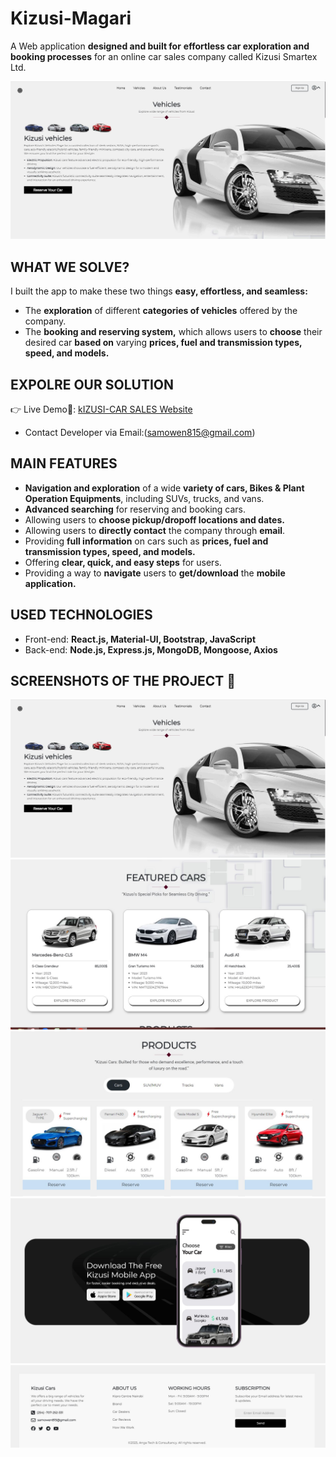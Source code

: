 # Kizusi-Magari

A Web application **designed and built for** **effortless car exploration and booking processes** for an online car sales company called Kizusi Smartex Ltd.

![image](https://github.com/owensam/Kizusi-Magari/blob/a068a49f5127627d7a30f20d1fd06fd755a19c01/Client/public/Kizusi%201.JPG)

##  WHAT WE SOLVE? 
I built the app to make these two things **easy, effortless, and seamless:**

- The **exploration** of different **categories of vehicles** offered by the company.
- The **booking and reserving system,** which allows users to **choose** their desired car **based on** varying **prices, fuel and transmission types, speed, and models.**

##  EXPOLRE OUR SOLUTION
👉 Live Demo🔗: [kIZUSI-CAR SALES Website](https://kizusi-magari.vercel.app/)
- Contact Developer via Email:(<a href= "mailto:samowen815@gmail.com">samowen815@gmail.com</a>)

##  MAIN FEATURES
- **Navigation and exploration** of a wide **variety of cars, Bikes & Plant Operation Equipments**, including SUVs, trucks, and vans.
- **Advanced searching** for reserving and booking cars.
- Allowing users to **choose pickup/dropoff locations and dates.**
- Allowing users to **directly contact** the company through **email**.
- Providing **full information** on cars such as **prices, fuel and transmission types, speed, and models.**
- Offering **clear, quick, and easy steps** for users.
- Providing a way to **navigate** users to **get/download** the **mobile application.**
  
##  USED TECHNOLOGIES
- Front-end: **React.js, Material-UI, Bootstrap, JavaScript**
- Back-end: **Node.js, Express.js, MongoDB, Mongoose, Axios**

##  SCREENSHOTS OF THE PROJECT 📸
![image](https://github.com/owensam/Kizusi-Magari/blob/a068a49f5127627d7a30f20d1fd06fd755a19c01/Client/public/Kizusi%201.JPG)
![image](https://github.com/owensam/Kizusi-Magari/blob/a068a49f5127627d7a30f20d1fd06fd755a19c01/Client/public/Kizusi%202.JPG)
![image](https://github.com/owensam/Kizusi-Magari/blob/a068a49f5127627d7a30f20d1fd06fd755a19c01/Client/public/Kizusi%203.JPG)
![image](https://github.com/owensam/Kizusi-Magari/blob/a068a49f5127627d7a30f20d1fd06fd755a19c01/Client/public/Kizusi%204.JPG)
![image](https://github.com/owensam/Kizusi-Magari/blob/a068a49f5127627d7a30f20d1fd06fd755a19c01/Client/public/Kizusi%205.JPG)
